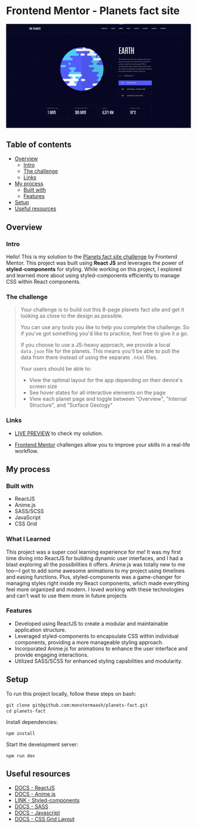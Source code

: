 # Frontend Mentor - Planets fact site

![Design preview for the Planets fact site coding challenge](./src/assets/screenshot.jpg)

## Table of contents

- [Overview](#overview)
  - [Intro](#intro)
  - [The challenge](#the-challenge)
  - [Links](#links)
- [My process](#my-process)
  - [Built with](#built-with)
  - [Features](#features)
- [Setup](#setup)
- [Useful resources](#useful-resources)

## Overview

### Intro

Hello! This is my solution to the [Planets fact site challenge](https://www.frontendmentor.io/challenges/planets-fact-site-gazqN8w_f) by Frontend Mentor. This project was built using **React JS** and leverages the power of **styled-components** for styling. While working on this project, I explored and learned more about using styled-components efficiently to manage CSS within React components.

### The challenge

> Your challenge is to build out this 8-page planets fact site and get it looking as close to the design as possible.
>
> You can use any tools you like to help you complete the challenge. So if you've got something you'd like to practice, feel free to give it a go.
>
> If you choose to use a JS-heavy approach, we provide a local `data.json` file for the planets. This means you'll be able to pull the data from there instead of using the separate `.html` files.
>
> Your users should be able to:
>
> - View the optimal layout for the app depending on their device's screen size
> - See hover states for all interactive elements on the page
> - View each planet page and toggle between "Overview", "Internal Structure", and "Surface Geology"

### Links

- [LIVE PREVIEW](https://planets-fact.andyvo.dev//) to check my solution.

- [Frontend Mentor](https://www.frontendmentor.io) challenges allow you to improve your skills in a real-life workflow.

## My process

### Built with

- ReactJS
- Anime.js
- SASS/SCSS
- JavaScript
- CSS Grid

### What I Learned

This project was a super cool learning experience for me! It was my first time diving into ReactJS for building dynamic user interfaces, and I had a blast exploring all the possibilities it offers. Anime.js was totally new to me too—I got to add some awesome animations to my project using timelines and easing functions. Plus, styled-components was a game-changer for managing styles right inside my React components, which made everything feel more organized and modern. I loved working with these technologies and can't wait to use them more in future projects

### Features

- Developed using ReactJS to create a modular and maintainable application structure.
- Leveraged styled-components to encapsulate CSS within individual components, providing a more manageable styling approach.
- Incorporated Anime.js for animations to enhance the user interface and provide engaging interactions.
- Utilized SASS/SCSS for enhanced styling capabilities and modularity.

## Setup

To run this project locally, follow these steps on bash:

```
git clone git@github.com:monstermaash/planets-fact.git
cd planets-fact
```

Install dependencies:

```
npm install
```

Start the development server:

```
npm run dev
```

## Useful resources

- [DOCS - ReactJS](https://reactjs.org/)
- [DOCS - Anime.js](https://animejs.com/documentation//)
- [LINK - Styled-components](https://styled-components.com/)
- [DOCS - SASS](https://sass-lang.com/documentation/)
- [DOCS - Javascript](https://developer.mozilla.org/en-US/docs/Web/JavaScript/)
- [DOCS - CSS Grid Layout](https://developer.mozilla.org/en-US/docs/Web/CSS/CSS_Grid_Layout/)
